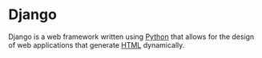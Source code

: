 # Django

Django is a web framework written using [Python](../wiki/Python) that allows for the design of web applications that generate [HTML](../wiki/HTML) dynamically.
